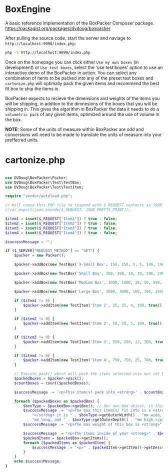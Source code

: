 # BoxEngine
A basic reference implementation of the BoxPacker Composer package. https://packagist.org/packages/dvdoug/boxpacker

After pulling the source code, start the server and naviage to `http://localhost:9090/index.php`:
```bash
php -S http://localhost:9090/index.php
```

Once on the homepage you can click either `Use my own boxes` (in development) or `Use test boxes`, select the 'use test boxes' option to use an interactive demo of the BoxPacker in action. You can select any combination of items to be packed into any of the preset test boxes and `cartonize.php` will optimally pack the given items and recommend the best fit box to ship the items in.

BoxPacker expects to recieve the dimensions and weights of the items you will be shipping, in additon to the dimnesions of the boxes that you will be shipping in. This gives the algorithm in BoxPacker the data it needs to do a `volumetric pack` of any given items, optimized around the use of volume in the box.

**NOTE:** Some of the units of measure within BoxPacker are odd and conversions will need to be made to translate the units of measure into your prefferred units.

# cartonize.php
```php

use DVDoug\BoxPacker\Packer;
use DVDoug\BoxPacker\Test\TestBox;
use DVDoug\BoxPacker\Test\TestItem;

require "vendor/autoload.php";

// Will cause this PHP file to respond with $_REQUEST contents as JSON
//var_export(json_encode($_REQUEST, JSON_PRETTY_PRINT));

$item1 = isset($_REQUEST["Item1"]) ? true : false;
$item2 = isset($_REQUEST["Item2"]) ? true : false;
$item3 = isset($_REQUEST["Item3"]) ? true : false;
$item4 = isset($_REQUEST["Item4"]) ? true : false;

$successMessage = "";

if ($_SERVER["REQUEST_METHOD"] == "GET") {
    $packer = new Packer();

    $packer->addBox(new TestBox('X-Small Box', 150, 150, 5, 5, 146, 146, 4, 500));

    $packer->addBox(new TestBox('Small Box', 300, 300, 10, 10, 296, 296, 8, 1000));

    $packer->addBox(new TestBox('Medium Box', 1000, 1000, 38, 50, 996, 996, 35, 5000));

    $packer->addBox(new TestBox('Large Box', 3000, 3000, 100, 100, 2960, 2960, 80, 10000));

    if ($item1 != 0) {
        $packer->addItem(new TestItem('Item 1', 25, 25, 4, 100, true));
    }

    if ($item2 != 0) {
        $packer->addItem(new TestItem('Item 2', 50, 50, 5, 100, true));
    }

    if ($item3 != 0) {
        $packer->addItem(new TestItem('Item 3', 550, 250, 12, 200, true));
    }

    if ($item4 != 0) {
        $packer->addItem(new TestItem('Item 4', 750, 750, 25, 700, true));
    }

    // Execute pack() which will pack the items selected into our set boxes
    $packedBoxes = $packer->pack();
    $countBoxes = count($packedBoxes);

    $successMessage .= '<p>This item(s) pack into <strong>' . $countBoxes . '</strong> box(es)</p>';

    foreach ($packedBoxes as $packedBox) {
        $boxType = $packedBox->getBox(); // Our own box object, in this case TestBox
        $successMessage .= "<p>The box this item(s) fit into is a <strong>" . $boxType->getReference() .
            "</strong> it is " . $boxType->getOuterWidth() . "mm wide, " . $boxType->getOuterLength() .
            "mm long, and " . $boxType->getOuterDepth() . "mm high.</p>";
        $successMessage .= "<p>The max weight of this box is <strong>" . $boxType->getMaxWeight() . "</strong> g.</p>";

        $successMessage .= "<p>The items inside of your <strong>" . $boxType->getReference() . "</strong> are:</p>";
        $packedItems = $packedBox->getItems();
        foreach ($packedItems as $packedItem) {
            $successMessage .= "<p>" . $packedItem->getItem()->getDescription() . "</p>";
        }
    }
    echo $successMessage;
}


```
